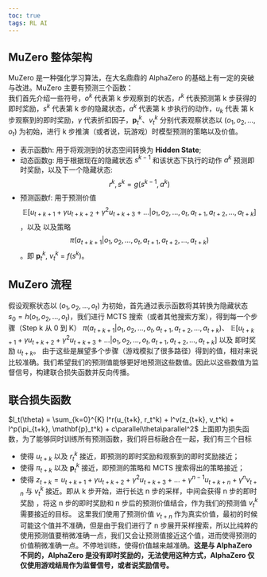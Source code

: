 ```yaml
---
toc: true
tags: RL AI
---
```

## MuZero 整体架构
MuZero 是一种强化学习算法，在大名鼎鼎的 AlphaZero 的基础上有一定的突破与改进。MuZero 主要有预测三个函数：     
我们首先介绍一些符号，$o^k$ 代表第 k 步观察到的状态，$r^k$ 代表预测第 k 步获得的即时奖励，$s^k$ 代表第 k 步的隐藏状态，$a^k$ 代表第 k 步执行的动作，$u_k$ 代表
第 k 步观察到的即时奖励，$\gamma$ 代表折扣因子，$\textbf{p}_t^k$、$v_t^k$ 分别代表观察状态以 $(o_1, o_2, \dots, o_t)$ 为初始，进行 k 步推演（或者说，玩游戏）时模型预测的策略以及价值。
- 表示函数h: 用于将观测到的状态空间转换为 **Hidden State**;
- 动态函数g: 用于根据现在的隐藏状态 $s^{k - 1}$ 和该状态下执行的动作 $a^k$ 预测即时奖励，以及下一个隐藏状态: $$r^k, s^k=g(s^{k-1}, a^k)$$
- 预测函数f: 用于预测价值 $$\mathbb{E}[u_{t + k + 1} + \gamma u_{t + k + 2} + \gamma^2 u_{t + k + 3}+ \dots|o_1, o_2, \dots, o_t, a_{t+1}, a_{t+2}, \dots, a_{t+k}]$$，以及
以及策略 $$\pi(a_{t + k + 1}|o_1, o_2, \dots, o_t, a_{t+1}, a_{t+2}, \dots, a_{t+k})$$。即 $\textbf{p}_t^k$, $v_t^k$ = $f(s^k)$。

## MuZero 流程
假设观察状态以 $(o_1, o_2, \dots, o_t)$ 为初始，首先通过表示函数将其转换为隐藏状态 $s_0=h(o_1, o_2, \dots, o_t)$，我们进行 MCTS 搜索（或者其他搜索方案），得到每一个步骤（Step k 从 0  到 K） $\pi(a_{t + k + 1}|o_1, o_2, \dots, o_t, a_{t+1}, a_{t+2}, \dots, a_{t+k})$、
$\mathbb{E}[u_{t + k + 1} + \gamma u_{t + k + 2} + \gamma^2 u_{t + k + 3}+ \dots|o_1, o_2, \dots, o_t, a_{t+1}, a_{t+2}, \dots, a_{t+k}]$ 以及 即时奖励 $u_{t+k}$。
由于这些是展望多个步骤（游戏模拟了很多路径）得到的值，相对来说比较准确。我们希望我们的预测值能够更好地预测这些数值。因此以这些数值为监督信号，构建联合损失函数并反向传播。

## 联合损失函数
$l_t(\theta) = \sum_{k=0}^{K} l^r(u_{t+k}, r_t^k) + l^v(z_{t+k}, v_t^k) + l^p(\pi_{t+k}, \mathbf{p}_t^k) + c\parallel\theta\parallel^2$
上面即为损失函数，为了能够同时训练所有预测函数，我们将目标融合在一起，我们有三个目标
- 使得 $u_{t+k}$ 以及 $r_t^k$ 接近，即预测的即时奖励和观察到的即时奖励接近；
- 使得 $\pi_{t+k}$ 以及 $\mathbf{p}_t^k$ 接近，即预测的策略和 MCTS 搜索得出的策略接近；
- 使得 $z_{t+k}=u_{t+k+1} + \gamma u_{t+k+2} + \gamma^2 u_{t+k+3} + \dots + \gamma^{n-1} u_{t +k+n} + \gamma^{n} v_{t+n}$ 与 $v_t^k$ 接近。即从 k 步开始，进行长达 n 步的采样，中间会获得 n 步的即时奖励
，将这 n 步的即时奖励和 n 步后的预测价值结合，作为我们的预测值 $v_t^k$ 需要接近的目标。
这里我们使用了预测价值 $v_{t+n}$ 作为真实价值，最初的时候可能这个值并不准确，但是由于我们进行了 n 步展开采样搜索，所以比纯粹的使用预测值要稍微准确一点，我们又会让预测值接近这个值，进而使得预测的价值稍微准确一点。不停地训练，使得价值越来越准确。**这是与 AlphaZero 不同的，AlphaZero 是没有即时奖励的，无法使用这种方式，AlphaZero 仅仅使用游戏结局作为监督信号，或者说奖励信号。**
